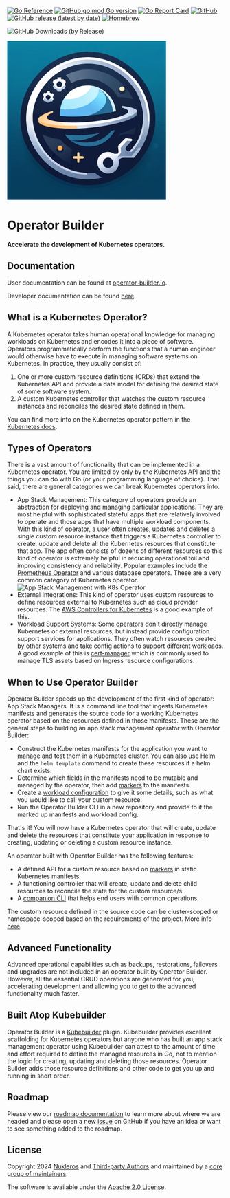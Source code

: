 [![Go Reference](https://pkg.go.dev/badge/github.com/nukleros/operator-builder.svg)](https://pkg.go.dev/github.com/nukleros/operator-builder)
[![GitHub go.mod Go version](https://img.shields.io/github/go-mod/go-version/nukleros/operator-builder)](https://golang.org/)
[![Go Report Card](https://goreportcard.com/badge/github.com/nukleros/operator-builder)](https://goreportcard.com/report/github.com/nukleros/operator-builder)
[![GitHub](https://img.shields.io/github/license/nukleros/operator-builder)](https://github.com/nukleros/operator-builder/blob/main/LICENSE)[![GitHub release (latest by date)](https://img.shields.io/github/v/release/nukleros/operator-builder)](https://github.com/nukleros/operator-builder/releases)
[![Homebrew](https://img.shields.io/badge/dynamic/json.svg?url=https://raw.githubusercontent.com/nukleros/homebrew-tap/master/Info/operator-builder.json&query=$.versions.stable&label=homebrew)](https://github.com/nukleros/operator-builder/releases)
<!---[![Get it from the Snap Store](https://badgen.net/snapcraft/v/operator-builder)](https://snapcraft.io/operator-builder)-->
![GitHub Downloads (by Release)](https://img.shields.io/github/downloads/nukleros/operator-builder/total.svg)

<img src="docs/images/operator-builder-logo.png" alt="Operator Builder Logo" style="width:370px;"/>

# Operator Builder

**Accelerate the development of Kubernetes operators.**

## Documentation

User documentation can be found at
[operator-builder.io](https://operator-builder.io).

Developer documentation can be found [here](https://github.com/nukleros/operator-builder/tree/main/docs/dev).

## What is a Kubernetes Operator?

A Kubernetes operator takes human operational knowledge for managing workloads
on Kubernetes and encodes it into a piece of software.  Operators programmatically
perform the functions that a human engineer would otherwise have to execute in
managing software systems on Kubernetes.  In practice, they usually consist of:

1. One or more custom resource definitions (CRDs) that extend the Kubernetes API
   and provide a data model for defining the desired state of some software
   system.
1. A custom Kubernetes controller that watches the custom resource instances and
   reconciles the desired state defined in them.

You can find more info on the Kubernetes operator pattern in the [Kubernetes
docs](https://kubernetes.io/docs/concepts/extend-kubernetes/operator/).

## Types of Operators

There is a vast amount of functionality that can be implemented in a Kubernetes
operator.  You are limited by only by the Kubernetes API and the things you can
do with Go (or your programming language of choice).  That said, there are
general categories we can break Kubernetes operators into.

* App Stack Management:  This category of operators provide an abstraction for
  deploying and managing particular applications.  They are most helpful with
  sophisticated stateful apps that are relatively involved to operate and those
  apps that have multiple workload components.  With this kind of operator, a
  user often creates, updates and deletes a single custom resource instance that
  triggers a Kubernetes controller to create, update and delete all the
  Kubernetes resources that constitute that app.  The app often consists of
  dozens of different resources so this kind of operator is extremely helpful
  in reducing operational toil and improving consistency and reliability.
  Popular examples include the [Prometheus Operator](
  https://github.com/prometheus-operator/prometheus-operator) and
  various database operators.  These are a very common category of Kubernetes
  operator.
  ![App Stack Management with K8s
  Operator](docs/images/KubernetesOperatorAppStackManagement.png)
* External Integrations:  This kind of operator uses custom resources to define
  resources external to Kubernetes such as cloud provider resources.  The [AWS
  Controllers for Kubernetes](https://github.com/aws-controllers-k8s/community)
  is a good example of this.
* Workload Support Systems:  Some operators don't directly manage Kubernetes or
  external resources, but instead provide configuration support services for
  applications.  They often watch resources created by other systems and take
  config actions to support different workloads.  A good example of this is
  [cert-manager](https://cert-manager.io/) which is commonly used to manage TLS
  assets based on Ingress resource configurations.

## When to Use Operator Builder

Operator Builder speeds up the development of the first kind of operator:
App Stack Managers.  It is a command line tool that ingests Kubernetes manifests
and generates the source code for a working Kubernetes operator based on the
resources defined in those manifests.  These are the general steps to
building an app stack management operator with Operator Builder:

* Construct the Kubernetes manifests for the application you want to manage and
  test them in a Kubernetes cluster.  You can also use Helm and the `helm template`
  command to create these resources if a helm chart exists.
* Determine which fields in the manifests need to be mutable and managed by the
  operator, then add [markers](https://operator-builder.io/markers) to the manifests.
* Create a [workload configuration](https://operator-builder.io/workloads) to give it some details,
  such as what you would like to call your custom resource.
* Run the Operator Builder CLI in a new repository and provide to it the marked
  up manifests and workload config.

That's it!  You will now have a Kubernetes operator that will create, update and
delete the resources that constitute your application in response to creating,
updating or deleting a custom resource instance.

An operator built with Operator Builder has the following features:

* A defined API for a custom resource based on [markers](https://operator-builder.io/markers) in
  static Kubernetes manifests.
* A functioning controller that will create, update and delete child resources
  to reconcile the state for the custom resource/s.
* A [companion CLI](https://operator-builder.io/companion-cli) that helps end users with common
  operations.

The custom resource defined in the source code can be cluster-scoped or
namespace-scoped based on the requirements of the project.  More info
[here](https://operator-builder.io/resource-scope).

## Advanced Functionality

Advanced operational capabilities such as backups, restorations, failovers and
upgrades are not included in an operator built by Operator Builder.  However,
all the essential CRUD operations are generated for you, accelerating
development and allowing you to get to the advanced functionality much faster.

## Built Atop Kubebuilder

Operator Builder is a [Kubebuilder](https://github.com/kubernetes-sigs/kubebuilder)
plugin.  Kubebuilder provides excellent scaffolding for Kubernetes operators but
anyone who has built an app stack management operator using Kubebuilder can
attest to the amount of time and effort required to define the managed resources
in Go, not to mention the logic for creating, updating and deleting those resources.
Operator Builder adds those resource definitions and other code to get you up
and running in short order.

## Roadmap

Please view our [roadmap documentation](https://github.com/nukleros/operator-builder/blob/main/ROADMAP.md)
to learn more about where we are headed and please open a new [issue](
https://github.com/nukleros/operator-builder/issues) on GitHub if you have an
idea or want to see something added to the roadmap.

## License

Copyright 2024 [Nukleros](https://github.com/nukleros) and [Third-party Authors](
https://github.com/nukleros/operator-builder/tree/main/THIRD-PARTY.md) and maintained
by a [core group of maintainers](https://github.com/nukleros/operator-builder/tree/main/MAINTAINERS.md).

The software is available under the [Apache 2.0 License](https://www.apache.org/licenses/LICENSE-2.0).

